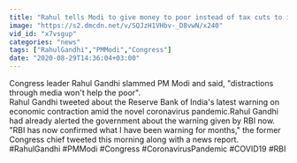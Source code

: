 ```yaml
---
title: "Rahul tells Modi to give money to poor instead of tax cuts to industrialists"
image: "https://s2.dmcdn.net/v/SQJzH1VHbv-_D8vwN/x240"
vid_id: "x7vsgup"
categories: "news"
tags: ["RahulGandhi","PMModi","Congress"]
date: "2020-08-29T14:36:04+03:00"
---
```

Congress leader Rahul Gandhi slammed PM Modi and said, &quot;distractions through media won't help the poor&quot;.  <br>Rahul Gandhi tweeted about the Reserve Bank of India's latest warning on economic contraction amid the novel coronavirus pandemic.Rahul Gandhi had already alerted the government about the warning given by RBI now.  <br>&quot;RBI has now confirmed what I have been warning for months,&quot; the former Congress chief tweeted this morning along with a news report.  <br>#RahulGandhi #PMModi #Congress #CoronavirusPandemic #COVID19  #RBI
